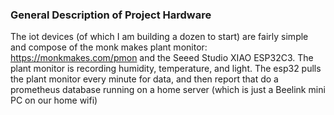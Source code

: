 
### General Description of Project Hardware
The iot devices (of which I am building a dozen to start) are fairly simple and compose of the monk makes plant monitor: https://monkmakes.com/pmon
and the Seeed Studio XIAO ESP32C3. The plant monitor is recording humidity, temperature, and light. The esp32 pulls the plant monitor every minute for data, and then report that do a prometheus database running on a home server (which is just a Beelink mini PC on our home wifi)

